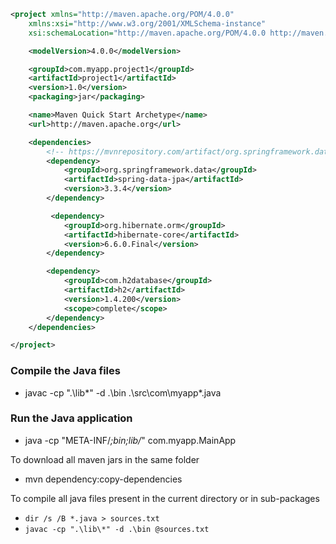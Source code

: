 
```xml
<project xmlns="http://maven.apache.org/POM/4.0.0"
    xmlns:xsi="http://www.w3.org/2001/XMLSchema-instance"
    xsi:schemaLocation="http://maven.apache.org/POM/4.0.0 http://maven.apache.org/xsd/maven-4.0.0.xsd">

    <modelVersion>4.0.0</modelVersion>

    <groupId>com.myapp.project1</groupId>
    <artifactId>project1</artifactId>
    <version>1.0</version>
    <packaging>jar</packaging>

    <name>Maven Quick Start Archetype</name>
    <url>http://maven.apache.org</url>

    <dependencies>
        <!-- https://mvnrepository.com/artifact/org.springframework.data/spring-data-jpa -->
        <dependency>
            <groupId>org.springframework.data</groupId>
            <artifactId>spring-data-jpa</artifactId>
            <version>3.3.4</version>
        </dependency>

         <dependency>
            <groupId>org.hibernate.orm</groupId>
            <artifactId>hibernate-core</artifactId>
            <version>6.6.0.Final</version>
        </dependency>

        <dependency>
            <groupId>com.h2database</groupId>
            <artifactId>h2</artifactId>
            <version>1.4.200</version>
            <scope>complete</scope>
        </dependency>
    </dependencies>

</project>  
```

### Compile the Java files

- javac -cp ".\lib\*" -d .\bin .\src\com\myapp\*.java

### Run the Java application

- java -cp "META-INF/*;bin;lib/*" com.myapp.MainApp

To download all maven jars in the same folder
- mvn dependency:copy-dependencies

To compile all java files present in the current directory or in sub-packages
- `dir /s /B *.java > sources.txt`
- `javac -cp ".\lib\*" -d .\bin @sources.txt`